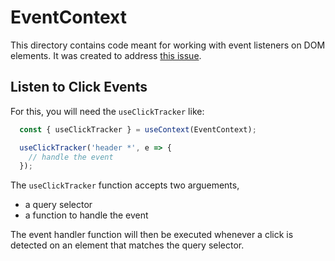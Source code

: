 # EventContext

This directory contains code meant for working with event listeners on DOM elements. It was created to address [this issue](https://github.com/bbc/simorgh/issues/3367).

## Listen to Click Events

For this, you will need the `useClickTracker` like:

```js
  const { useClickTracker } = useContext(EventContext);

  useClickTracker('header *', e => {
    // handle the event
  });
```

The `useClickTracker` function accepts two arguements,

- a query selector
- a function to handle the event

The event handler function will then be executed whenever a click is detected on an element that matches the query selector.
